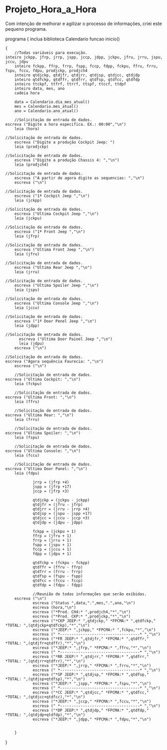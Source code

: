 # Projeto_Hora_a_Hora
Com intenção de melhorar e agilizar o processo de informações, criei este pequeno programa.


programa
{
	inclua biblioteca Calendario
	funcao inicio()
	
	{
		//Todas variáveis para execução.
    inteiro jckpp, jfrp, jrrp, jspp, jccp, jdpp, jckpu, jfru, jrru, jspu, jccu, jdpu
		inteiro fckpp, ffrp, frrp, fspp, fccp, fdpp, fckpu, ffru, frru, fspu, fccu, fdpu, prodjckp, prodjch4
		inteiro qtdjckp, qtdjfr, qtdjrr, qtdjsp, qtdjcc, qtdjdp
		inteiro qtdfckp, qtdffr, qtdfrr, qtdfsp, qtdfcc, qtdfdp
		inteiro ttckpf, ttfrf, ttrrf, ttspf, ttccf, ttdpf
		inteiro data, mes, ano
		cadeia hora
		
		data = Calendario.dia_mes_atual()
		mes = Calendario.mes_atual()
		ano = Calendario.ano_atual()

		//Solicitação de entrada de dados.
    escreva ("Digite a hora especifica. EX.: 00:00","\n")
		leia (hora)
		
    //Solicitação de entrada de dados.
		escreva ("Digite a produção Cockpit Jeep: ")
		leia (prodjckp)
		
    //Solicitação de entrada de dados.
		escreva ("Digite a produção Chassis 4: ","\n")
		leia (prodjch4)
		
    //Solicitação de entrada de dados.
		escreva ("A partir de agora digite as sequencias: ","\n")
		escreva ("\n")
		
    //Solicitação de entrada de dados.
		escreva ("1ª Cockpit Jeep ","\n")
		leia (jckpp)
		
    //Solicitação de entrada de dados.
		escreva ("Ultima Cockpit Jeep ","\n")
		leia (jckpu)
		
    //Solicitação de entrada de dados.
		escreva ("1ª Front Jeep ","\n")
		leia (jfrp)
		
    //Solicitação de entrada de dados.
		escreva ("Ultima Front Jeep ","\n")
		leia (jfru)
		
    //Solicitação de entrada de dados.
		escreva ("Ultima Rear Jeep ","\n")		
		leia (jrru)
		
    //Solicitação de entrada de dados.
		escreva ("Ultima Spoiler Jeep ","\n")
		leia (jspu)
		
    //Solicitação de entrada de dados.
		escreva ("Ultima Console Jeep ","\n")
		leia (jccu)
		
    //Solicitação de entrada de dados.
		escreva ("1ª Door Penel Jeep ","\n")
		leia (jdpp)
    
    //Solicitação de entrada de dados.
		  escreva ("Ultima Door Painel Jeep ","\n")
		  leia (jdpu)
		escreva ("\n")

    //Solicitação de entrada de dados.
    escreva ("Agora sequência Faurecia: ","\n")
		escreva ("\n")

		//Solicitação de entrada de dados.
    escreva ("Ultima Cockpit: ","\n")
		leia (fckpu)

		//Solicitação de entrada de dados.
    escreva ("Ultima Front: ","\n")
		leia (ffru)

		//Solicitação de entrada de dados.
    escreva ("Ultima Rear: ","\n")
		leia (frru)

		//Solicitação de entrada de dados.
    escreva ("Ultima Spoiler: ","\n")
		leia (fspu)

		//Solicitação de entrada de dados.
    escreva ("Ultima Console: ","\n")
		leia (fccu)

		//Solicitação de entrada de dados.
    escreva ("Ultima Door Panel: ","\n")
		leia (fdpu)

				jrrp = (jfrp +4)
				jspp = (jfrp +17)
				jccp = (jfrp +3)

				qtdjckp = (jckpu - jckpp)
				qtdjfr = (jfru - jfrp)
				qtdjrr = (jrru - jrrp +4)
				qtdjsp = (jspu - jspp +17)
				qtdjcc = (jccu - jccp +3)
				qtdjdp = (jdpu - jdpp)

				fckpp = (jckpu + 1)
				ffrp = (jfru + 1)
				frrp = (jrru + 1)
				fspp = (jspu + 1)
				fccp = (jccu + 1)
				fdpp = (jdpu + 1)

				qtdfckp = (fckpu - fckpp)
				qtdffr = (ffru - ffrp)
				qtdfrr = (frru - frrp)
				qtdfsp = (fspu - fspp)
				qtdfcc = (fccu - fccp)
				qtdfdp = (fdpu - fdpp)

				//Reunião de todas informações que serão exibidas.
        escreva ("\n")
				escreva ("Status ",data,".",mes,".",ano,"\n")
				escreva (hora,"\n")
				escreva ("*Prod. CH4:* ",prodjch4,"*","\n")
				escreva ("*Prod. CKP:* ",prodjckp,"*","\n")
				escreva ("*CKP JEEP:* ",qtdjckp," *FPCMA:* ",qtdfckp," *TOTAL: ",(qtdjckp+qtdfckp),"*","\n")
				escreva ("*JEEP:* ",jckpp," *FPCMA:* ",fckpu,"*","\n")
				escreva (" *-----------------------------------* ","\n")
				escreva ("*FR JEEP:* ",qtdjfr," *FPCMA:* ",qtdffr," *TOTAL: ",(qtdjfr+qtdffr),"*","\n")
				escreva ("*JEEP:* ",jfrp," *FPCMA:* ",ffru,"*","\n")
				escreva (" *-----------------------------------* ","\n")
				escreva ("*RR JEEP:* ",qtdjrr," *FPCMA:* ",qtdfrr," *TOTAL: ",(qtdjrr+qtdfrr),"*","\n")
				escreva ("*JEEP:* ",jrrp," *FPCMA:* ",frru,"*","\n")
				escreva (" *-----------------------------------* ","\n")
				escreva ("*SP JEEP:* ",qtdjsp," *FPCMA:* ",qtdfsp," *TOTAL: ",(qtdjsp+qtdfsp),"*","\n")
				escreva ("*JEEP:* ",jspp," *FPCMA:* ",fspu,"*","\n")
				escreva (" *-----------------------------------* ","\n")
				escreva ("*CC JEEP:* ",qtdjcc," *FPCMA:* ",qtdfcc," *TOTAL: ",(qtdjcc+qtdfcc),"*","\n")
				escreva ("*JEEP:* ",jccp," *FPCMA:* ",fccu,"*","\n")
				escreva (" *-----------------------------------* ","\n")
				escreva ("*DP JEEP:* ",qtdjdp," *FPCMA:* ",qtdfdp," *TOTAL: ",(qtdjdp+qtdfdp),"*","\n")
				escreva ("*JEEP:* ",jdpp," *FPCMA:* ",fdpu,"*","\n")
				
		
		}
}
